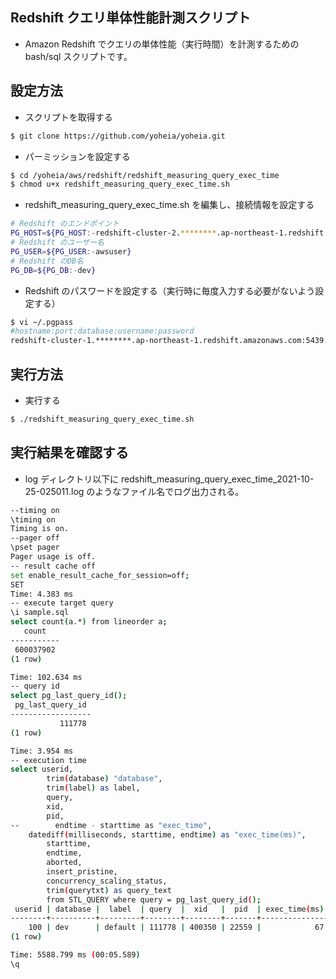 ## Redshift クエリ単体性能計測スクリプト

* Amazon Redshift でクエリの単体性能（実行時間）を計測するための bash/sql スクリプトです。

## 設定方法

* スクリプトを取得する

```bash
$ git clone https://github.com/yoheia/yoheia.git
```

* パーミッションを設定する

```bash
$ cd /yoheia/aws/redshift/redshift_measuring_query_exec_time
$ chmod u+x redshift_measuring_query_exec_time.sh
```

* redshift_measuring_query_exec_time.sh を編集し、接続情報を設定する

```bash
# Redshift のエンドポイント
PG_HOST=${PG_HOST:-redshift-cluster-2.********.ap-northeast-1.redshift.amazonaws.com}
# Redshift のユーザー名
PG_USER=${PG_USER:-awsuser}
# Redshift のDB名
PG_DB=${PG_DB:-dev}
```

* Redshift のパスワードを設定する（実行時に毎度入力する必要がないよう設定する）

```bash
$ vi ~/.pgpass
#hostname:port:database:username:password
redshift-cluster-1.********.ap-northeast-1.redshift.amazonaws.com:5439:dev:awsuser:Password123
```


## 実行方法

* 実行する

```bash
$ ./redshift_measuring_query_exec_time.sh
```

## 実行結果を確認する

* log ディレクトリ以下に redshift_measuring_query_exec_time_2021-10-25-025011.log  のようなファイル名でログ出力される。

```bash
--timing on
\timing on
Timing is on.
--pager off
\pset pager
Pager usage is off.
-- result cache off
set enable_result_cache_for_session=off;
SET
Time: 4.383 ms
-- execute target query
\i sample.sql
select count(a.*) from lineorder a;
   count
-----------
 600037902
(1 row)

Time: 102.634 ms
-- query id
select pg_last_query_id();
 pg_last_query_id
------------------
           111778
(1 row)

Time: 3.954 ms
-- execution time
select userid,
        trim(database) "database",
        trim(label) as label,
        query,
        xid,
        pid,
--        endtime - starttime as "exec_time",
	datediff(milliseconds, starttime, endtime) as "exec_time(ms)",
        starttime,
        endtime,
        aborted,
        insert_pristine,
        concurrency_scaling_status,
        trim(querytxt) as query_text
        from STL_QUERY where query = pg_last_query_id();
 userid | database |  label  | query  |  xid   |  pid  | exec_time(ms) |         starttime          |          endtime           | aborted | insert_pristine | concurrency_scaling_status |             query_text
--------+----------+---------+--------+--------+-------+---------------+----------------------------+----------------------------+---------+-----------------+----------------------------+-------------------------------------
    100 | dev      | default | 111778 | 400350 | 22559 |            67 | 2021-10-25 11:28:25.972454 | 2021-10-25 11:28:26.039657 |       0 |               0 |                         19 | select count(a.*) from lineorder a;
(1 row)

Time: 5588.799 ms (00:05.589)
\q
```

